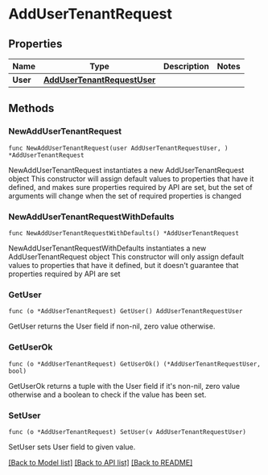 # AddUserTenantRequest

## Properties

Name | Type | Description | Notes
------------ | ------------- | ------------- | -------------
**User** | [**AddUserTenantRequestUser**](AddUserTenantRequestUser.md) |  | 

## Methods

### NewAddUserTenantRequest

`func NewAddUserTenantRequest(user AddUserTenantRequestUser, ) *AddUserTenantRequest`

NewAddUserTenantRequest instantiates a new AddUserTenantRequest object
This constructor will assign default values to properties that have it defined,
and makes sure properties required by API are set, but the set of arguments
will change when the set of required properties is changed

### NewAddUserTenantRequestWithDefaults

`func NewAddUserTenantRequestWithDefaults() *AddUserTenantRequest`

NewAddUserTenantRequestWithDefaults instantiates a new AddUserTenantRequest object
This constructor will only assign default values to properties that have it defined,
but it doesn't guarantee that properties required by API are set

### GetUser

`func (o *AddUserTenantRequest) GetUser() AddUserTenantRequestUser`

GetUser returns the User field if non-nil, zero value otherwise.

### GetUserOk

`func (o *AddUserTenantRequest) GetUserOk() (*AddUserTenantRequestUser, bool)`

GetUserOk returns a tuple with the User field if it's non-nil, zero value otherwise
and a boolean to check if the value has been set.

### SetUser

`func (o *AddUserTenantRequest) SetUser(v AddUserTenantRequestUser)`

SetUser sets User field to given value.



[[Back to Model list]](../README.md#documentation-for-models) [[Back to API list]](../README.md#documentation-for-api-endpoints) [[Back to README]](../README.md)


